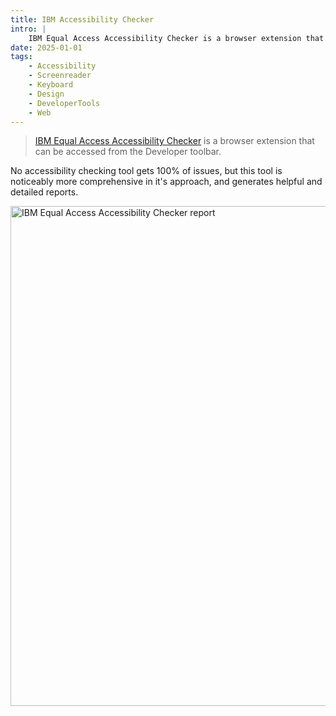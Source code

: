 ```yaml
---
title: IBM Accessibility Checker
intro: |
    IBM Equal Access Accessibility Checker is a browser extension that can be accessed from the Developer toolbar.
date: 2025-01-01
tags:
    - Accessibility
    - Screenreader
    - Keyboard
    - Design
    - DeveloperTools
    - Web
---
```


> [IBM Equal Access Accessibility Checker](https://www.ibm.com/able/toolkit/verify/automated) is a browser extension that can be accessed from the Developer toolbar.

No accessibility checking tool gets 100% of issues, but this tool is noticeably more comprehensive in it's approach, and generates helpful and detailed reports.

<picture>
    <img src="/assets/img/ibm-acccessibility-checker.png" alt="IBM Equal Access Accessibility Checker report" width="800" decoding="async" />
</picture>